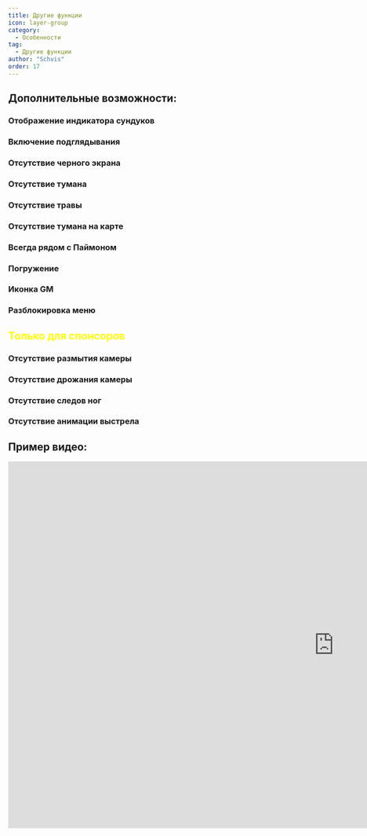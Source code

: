 ```yaml
---
title: Другие функции
icon: layer-group
category:
  - Особенности
tag:
  - Другие функции
author: "Schvis"
order: 17
---
```


## Дополнительные возможности:
### Отображение индикатора сундуков
### Включение подглядывания
### Отсутствие черного экрана
### Отсутствие тумана
### Отсутствие травы
### Отсутствие тумана на карте
### Всегда рядом с Паймоном
### Погружение
### Иконка GM
### Разблокировка меню
## <span style='color:yellow;'>Только для спонсоров</span>
### Отсутствие размытия камеры
### Отсутствие дрожания камеры
### Отсутствие следов ног
### Отсутствие анимации выстрела

## Пример видео:

<div class="iframe-container"><iframe width="1328" height="747" src="https://www.youtube.com/embed/AjkJ8S8NHsI?list=PL5eI1Tb64p56g27qfYk7VuFTz4FK6YrKa" title="Korepi - Visuals/Other" frameborder="0" allow="accelerometer; autoplay; clipboard-write; encrypted-media; gyroscope; picture-in-picture; web-share" referrerpolicy="strict-origin-when-cross-origin" allowfullscreen></iframe></div>
